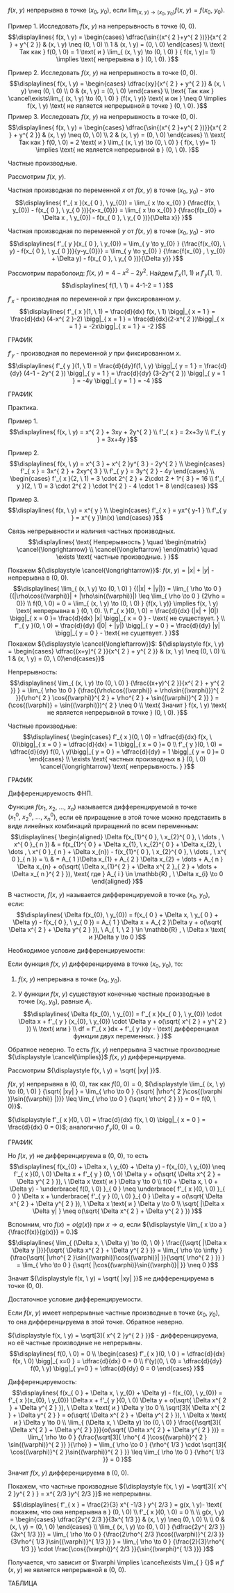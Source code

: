 ${\displaystyle f(x, \ y)}$ непрерывна в точке ${\displaystyle (x_{ 0 }, \  y_{ 0 })}$, если ${\displaystyle \lim_{ (x, \ y) \to (x_{0}, \ y_{0}) } {f(x, \ y)} = f(x_{0}, \ y_{0})}$.

Пример 1. Исследовать ${\displaystyle f(x, \ y)}$ на непрерывность в точке ${\displaystyle (0, \ 0)}$.
$$\displaylines{
f(x, \  y) = \begin{cases}
\dfrac{\sin{(x^{ 2 }+y^{ 2 })}}{x^{ 2 } + y^{ 2 }} & (x, \  y) \neq  (0, \  0) \\
1 & (x, \  y) = (0, \  0) 
\end{cases} \\
\text{ Так как }  f(0, \  0) = 1 \text{ и } \lim_{ (x, \  y) \to (0, \  0) } { f(x, \  y)= 1} \implies  \text{ непрерывна в } (0, \  0).
}$$

Пример 2. Исследовать ${\displaystyle f(x, \ y)}$ на непрерывность в точке ${\displaystyle (0, \ 0)}$.
$$\displaylines{
f(x, \  y) = \begin{cases}
\dfrac{xy}{x^{ 2 } + y^{ 2 }}  & (x, \  y) \neq (0, \  0) \\
0 & (x, \  y) = (0, \  0) 
\end{cases} \\
\text{ Так как } \cancel\exists\lim_{ (x, \  y) \to (0, \  0) } {f(x, \  y)} \text{ и он } \neq 0 \implies  f(x, \  y) \text{ не является непрерывной в точке } (0, \  0). 
}$$
Пример 3. Исследовать ${\displaystyle f(x, \ y)}$ на непрерывность в точке ${\displaystyle (0, \ 0)}$.
$$\displaylines{
f(x, \  y) = \begin{cases}
\dfrac{\sin{(x^{ 2 }+y^{ 2 })}}{x^{ 2 } + y^{ 2 }} & (x, \  y) \neq  (0, \  0) \\
2 & (x, \  y) = (0, \  0) 
\end{cases} \\
\text{ Так как }  f(0, \  0) = 2 \text{ и } \lim_{ (x, \  y) \to (0, \  0) } { f(x, \  y)= 1} \implies  \text{ не является непрерывной в } (0, \  0).
}$$

Частные производные.

Рассмотрим ${\displaystyle f(x, \ y)}$. 

Частная производная по переменной ${\displaystyle x}$ от ${\displaystyle f(x, \ y)}$ в точке ${\displaystyle (x_{0}, \ y_{0})}$ - это
$$\displaylines{
f'_{ x }(x_{ 0 }, \ y_{0}) = \lim_{ x \to x_{0} } {\frac{f(x, \ y_{0}) - f(x_{ 0 }, \ y_{ 0 })}{x-x_{0}}} = \lim_{ x \to x_{0} } {\frac{f(x_{0} + \Delta x , \ y_{0}) - f(x_{ 0 }, \ y_{ 0 })}{\Delta x}}
}$$

Частная производная по переменной ${\displaystyle y}$ от ${\displaystyle f(x, \ y)}$ в точке ${\displaystyle (x_{0}, \ y_{0})}$ - это
$$\displaylines{
f'_{ y }(x_{ 0 }, \ y_{0}) = \lim_{ y \to y_{0} } {\frac{f(x_{0}, \ y) - f(x_{ 0 }, \ y_{ 0 })}{y-y_{0}}} = \lim_{ y \to y_{0} } {\frac{f(x_{0} , \ y_{0} + \Delta y) - f(x_{ 0 }, \ y_{ 0 })}{\Delta y}}
}$$

Рассмотрим параболоид: ${\displaystyle f(x, \ y) = 4-x^{ 2 } - 2y^{ 2 }}$. Найдем ${\displaystyle f'_{ x }(1, \ 1)}$ и ${\displaystyle f'_{ y }(1, \ 1)}$.
$$\displaylines{
f(1, \  1) = 4-1-2 = 1
}$$

${\displaystyle f'_{ x }}$ - производная по переменной ${\displaystyle x}$ при фиксированном ${\displaystyle y}$.
$$\displaylines{
f'_{ x }(1, \  1) = \frac{d}{dx} f(x, \  1) \bigg|_{ x = 1 } = \frac{d}{dx} (4-x^{ 2 }-2) \bigg|_{ x = 1 } = \frac{d}{dx}(2-x^{ 2 })\bigg|_{ x = 1 } = -2x\bigg|_{ x = 1 } = -2
}$$

ГРАФИК

${\displaystyle f'_{ y }}$ - производная по переменной ${\displaystyle y}$ при фиксированном ${\displaystyle x}$.
$$\displaylines{
f'_{ y }(1, \  1) = \frac{d}{dy}f(1, \  y) \bigg|_{ y = 1 } = \frac{d}{dy} (4-1 - 2y^{ 2 }) \bigg|_{ y = 1 } = \frac{d}{dy} (3-2y^{ 2 }) \bigg|_{ y = 1 } = -4y \bigg|_{ y = 1 } = -4 
}$$

ГРАФИК

Практика.

Пример 1.
$$\displaylines{
f(x, \  y) = x^{ 2 } + 3xy + 2y^{ 2 } \\
f'_{ x } = 2x+3y \\
f'_{ y } = 3x+4y
}$$

Пример 2.
$$\displaylines{
f(x, \  y) = x^{ 3 } + x^{ 2 }y^{ 3 } - 2y^{ 2 } \\
\begin{cases}
f'_{ x } = 3x^{ 2 } + 2xy^{ 3 } \\
f'_{ y } = 3y^{ 2 } - 4y
\end{cases} \\
\begin{cases}
f'_{ x }(2, \  1) = 3 \cdot 2^{ 2 } + 2\cdot 2 + 1^{ 3 } = 16  \\
f'_{ y }(2, \  1) = 3 \cdot  2^{ 2 } \cdot  1^{ 2 } - 4 \cdot  1 = 8
\end{cases}
}$$

Пример 3.
$$\displaylines{
f(x, \  y) = x^{ y } \\
\begin{cases}
f'_{ x } = yx^{ y-1 }  \\
f'_{ y } = x^{ y }\ln(x)
\end{cases}
}$$

Связь непрерывности и наличия частных производных.
$$\displaylines{
\text{ Непрерывность }  \quad  \begin{matrix}
\cancel{\longrightarrow}  \\
\cancel{\longleftarrow}
\end{matrix}  \quad  \exists \text{ частные производные. }
}$$

Покажем ${\displaystyle \cancel{\longrightarrow}}$: ${\displaystyle f(x, \ y) = |x| + |y|}$ - непрерывна в ${\displaystyle (0, \ 0)}$.
$$\displaylines{
\lim_{ (x, \  y) \to (0, \  0) } {(|x| + |y|)} = \lim_{ \rho \to 0 } {(|\rho\cos{(\varphi)}| + |\rho\sin{(\varphi)}|) \leq  \lim_{ \rho \to 0 } {2\rho = 0}} \\
f(0, \  0) = 0 = \lim_{ (x, \  y) \to (0, \  0) } {f(x, \  y)} \implies f(x, \  y) \text{ непрерывна в } (0, \  0). \\
f'_{ x }(0, \  0) = \frac{d}{dx} (|x| + |0|) \bigg|_{ x = 0 }= \frac{d}{dx} |x| \bigg|_{ x = 0 } - \text{ не существует. } \\
f'_{ y }(0, \  0) = \frac{d}{dy} (|0| + |y|) \bigg|_{ y = 0 } = \frac{d}{dy} |y| \bigg|_{ y = 0 } - \text{ не сущетвует. } 
}$$
Покажем ${\displaystyle \cancel{\longleftarrow}}$: ${\displaystyle f(x, \ y) = \begin{cases} \dfrac{(x+y)^{ 2 }}{x^{ 2 } + y^{ 2 }} & (x, \ y) \neq (0, \ 0) \\ 1 & (x, \ y) = (0, \ 0)\end{cases}}$

Непрерывность:
$$\displaylines{
\lim_{ (x, \  y) \to (0, \  0) } {\frac{(x+y)^{ 2 }}{x^{ 2 } + y^{ 2 }} } = \lim_{ \rho \to 0 } {\frac{(\rho\cos{(\varphi)} + \rho\sin{(\varphi)})^{ 2 }}{\rho^{ 2 } \cos{(\varphi)}^{ 2 } + \rho^{ 2 } + \sin{(\varphi)}^{ 2 }} } = (\cos{(\varphi)} + \sin{(\varphi)})^{ 2 } \neq  0 \\
\text{ Значит } f(x, \  y) \text{ не является непрерывной в точке } (0, \  0).
}$$

Частные производные:
$$\displaylines{
\begin{cases}
f'_{ x }(0, \  0) = \dfrac{d}{dx} f(x, \  0)\bigg|_{ x = 0 } = \dfrac{d}{dx} = 1 \bigg|_{ x = 0 }= 0 \\
f'_{ y }(0, \  0) = \dfrac{d}{dy} f(0, \  y)\bigg|_{ y = 0 } = \dfrac{d}{dy} = 1 \bigg|_{ y = 0 }= 0
\end{cases} \\
\exists \text{ частных производных в } (0, \  0) \cancel{\longrightarrow} \text{ непрерывность. }
}$$

ГРАФИК

Дифференцируемость ФНП.

Функция ${\displaystyle f(x_{1}, \ x_{2}, \ \dots, \ x_{n})}$ называется дифференцируемой в точке ${\displaystyle (x_{1}^{ 0 }, \ x_{2}^{ 0 }, \ \dots, \ x_{n}^{ 0 })}$, если её приращение в этой точке можно представить в виде линейных комбинаций приращений по всем переменным:
$$\displaylines{
\begin{aligned}
\Delta f(x_{1}^{ 0 }, \  x_{2}^{ 0 }, \  \dots , \  x^{ 0 }_{ n }) & = f(x_{1}^{ 0 } + \Delta x_{1}, \  x_{2}^{ 0 } + \Delta x_{2}, \  \dots , \  x^{ 0 }_{ n } + \Delta x_{n}) - f(x_{1}^{ 0 }, \  x_{2}^{ 0 }, \  \dots , \  x^{ 0 }_{ n }) = \\
& = A_{ 1 }\Delta x_{1} + A_{ 2 } \Delta x_{2} + \dots + A_{ n } \Delta x_{n} + o(\sqrt{ \Delta x_{1}^{ 2 } + \Delta x^{ 2 }_{ 2 } + \dots + \Delta x_{ n }^{ 2 } }),  \text{ где } A_{ i } \in  \mathbb{R} , \ \Delta x_{i} \to  0
\end{aligned}
}$$

В частности, ${\displaystyle f(x, \ y)}$ называется дифференцируемой в точке ${\displaystyle (x_{0}, \ y_{0})}$, если:
$$\displaylines{
\Delta f(x_{0}, \  y_{0}) = f(x_{ 0 } + \Delta x, \   y_{ 0 } + \Delta y) - f(x_{ 0 }, \  y_{ 0 }) = A_{ 1 } \Delta x + A_{ 2 }\Delta y + o(\sqrt{ \Delta x^{ 2 } + \Delta y^{ 2 } }), \  A_{ 1, \  2 } \in  \mathbb{R} , \  \Delta x \text{ и }\Delta y \to 0 
}$$

Необходимое условие дифференцируемости:

Если функция ${\displaystyle f(x, \ y)}$ дифференцируема в точке ${\displaystyle (x_{0}, \ y_{0})}$, то:

1. ${\displaystyle f(x, \ y)}$ непрерывна в точке ${\displaystyle (x_{0}, \ y_{0})}$.

2. У функции ${\displaystyle f(x, \ y)}$ существуют конечные частные производные в точке ${\displaystyle (x_{0}, \ y_{0})}$, равные ${\displaystyle A_{ i }}$.
$$\displaylines{
\Delta f(x_{0}, \  y_{0}) = f'_{ x }(x_{ 0 }, \  y_{0}) \cdot  \Delta x + f'_{ y } (x_{0}, \  y_{0}) \cdot  \Delta y + o(\sqrt{ x^{ 2 } + y^{ 2 } }) \\
\text{ или } \\
df = f'_{ x }dx + f'_{ y }dy - \text{ дифференциал функции двух переменных. }
}$$

Обратное неверно. То есть ${\displaystyle f(x, \ y)}$ непрерывна ${\displaystyle \exists}$ частные производные ${\displaystyle \cancel{\implies}}$ ${\displaystyle f(x, \ y)}$ дифференцируема.

Рассмотрим ${\displaystyle f(x, \ y) = \sqrt{ |xy| }}$.

${\displaystyle f(x, \ y)}$ непрерывна в ${\displaystyle (0, \ 0)}$, так как ${\displaystyle f(0, \ 0) = 0}$, ${\displaystyle \lim_{ (x, \ y) \to (0, \ 0) } {\sqrt{ |xy| } = \lim_{ \rho \to 0 } {\sqrt{ |\rho^{ 2 }\cos{(\varphi )}\sin{(\varphi)} |}}} \leq \lim_{ \rho \to 0 } {\sqrt{ \rho^{ 2 } }} = 0 = f(0, \ 0)}$.

${\displaystyle f'_{ x }(0, \ 0) = \frac{d}{dx} f(x, \ 0) \bigg|_{ x = 0 } = \frac{d}{dx} 0 = 0}$; аналогично ${\displaystyle f'_{ y }(0, \ 0) = 0}$.

ГРАФИК

Но ${\displaystyle f(x, \ y)}$ не дифференцируема в ${\displaystyle (0, \ 0)}$, то есть 
$$\displaylines{
f(x_{0} + \Delta x, \  y_{0} + \Delta y) - f(x_{0}, \  y_{0}) \neq f'_{ x }(0, \  0) \Delta x + f'_{ y } (0, \  0) \Delta y + o(\sqrt{ \Delta x^{ 2 } + \Delta y^{ 2 } }), \  \Delta x \text{ и } \Delta y \to  0 \\
f(0 + \Delta x, \  0 + \Delta y) - \underbrace{ f(0, \  0) }_{ 0 } \neq \underbrace{ f'_{ x }(0, \  0) }_{ 0 } \Delta x + \underbrace{ f'_{ y } (0, \  0) }_{ 0 } \Delta y + o(\sqrt{ \Delta x^{ 2 } + \Delta y^{ 2 } }), \  \Delta x \text{ и } \Delta y \to  0 \\
\sqrt{ |\Delta x \Delta y| } \neq  o(\sqrt{ \Delta x^{ 2 } + \Delta y^{ 2 } })
}$$

Вспомним, что ${\displaystyle f(x) = o(g(x))}$ при ${\displaystyle x \to a}$, если ${\displaystyle \lim_{ x \to a } {\frac{f(x)}{g(x)}} = 0.}$
$$\displaylines{
\lim_{ (\Delta x, \  \Delta y) \to (0, \  0) } \frac{{\sqrt{ |\Delta x \Delta y |}}}{\sqrt{ \Delta x^{ 2 } + \Delta y^{ 2 } }} = \lim_{ \rho \to \infty } {\frac{\sqrt{ |\rho^{ 2 }\sin{(\varphi)}\cos{(\varphi)}| }}{\sqrt{ \rho^{ 2 } }} } = \lim_{ \rho \to 0 } {\sqrt{ |\cos{(\varphi)}\sin{(\varphi)}| }} \neq  0
}$$

Значит ${\displaystyle f(x, \ y) = \sqrt{ |xy| }}$ не дифференцируема в точке ${\displaystyle (0, \ 0)}$.

Достаточное условие дифференцируемости.

Если ${\displaystyle f(x, \ y)}$ имеет непрерывные частные производные в точке ${\displaystyle (x_{0}, \ y_{0})}$, то она дифференцируема в этой точке. Обратное неверно.

${\displaystyle f(x, \ y) = \sqrt[3]{ x^{ 2 }y^{ 2 } }}$ - дифференцируема, но её частные производные не непрерывны.
$$\displaylines{
f(0, \  0) = 0 \\
\begin{cases}
f'_{ x }(0, \  0 ) = \dfrac{d}{dx} f(x, \  0) \bigg|_{ x=0 } = \dfrac{d}{dx} 0 = 0 \\
f'(y)(0, \  0) = \dfrac{d}{dy} f(0, \  y) \bigg|_{ y=0 } = \dfrac{d}{dy} 0 = 0
\end{cases}
}$$

Дифференцируемость:
$$\displaylines{
f(x_{ 0 } + \Delta x, \   y_{0} + \Delta y) - f(x_{0}, \  y_{0}) = f'_{ x }(x_{0}, \  y_{0}) \Delta x + f'_{ y }(0, \  0) \Delta y + o(\sqrt{ \Delta x^{ 2 } + \Delta y^{ 2 } }), \  \Delta x \text{ и } \Delta y \to  0 \\
\sqrt[3]{ \Delta x^{ 2 } + \Delta y^{ 2 } } = o(\sqrt{ \Delta x^{ 2 } + \Delta y^{ 2 } }), \  \Delta x \text{ и } \Delta y \to  0 \\
\lim_{ (\Delta x, \  \Delta y) \to (0, \  0) } \frac{{\sqrt[3]{ \Delta x^{ 2 } + \Delta y^{ 2 } }}}{o(\sqrt{ \Delta x^{ 2 } + \Delta y^{ 2 } })} = \lim_{ \rho \to 0 } {\frac{\sqrt[3]{ \rho^{ 4 }\cos{(\varphi)}^{ 2 }  \sin{(\varphi)}^{ 2 }} }{\rho} } = \lim_{ \rho \to 0 } {\rho^{ 1/3 } \cdot  \sqrt[3]{ \cos{(\varphi)}^{ 2 }\sin{(\varphi)}^{ 2 } }} \leq \lim_{ \rho \to 0 } {\rho^{ 1/3 }} = 0
}$$

Значит ${\displaystyle f(x, \ y)}$ дифференцируема в ${\displaystyle (0, \ 0)}$.

Покажем, что частные производные ${\displaystyle f(x, \ y) = \sqrt[3]{ x^{ 2 }y^{ 2 } } = x^{ 2/3 }y^{ 2/3 }}$ не непрерывны.
$$\displaylines{
f'_{ x } = \frac{2}{3} x^{ -1/3 } y^{ 2/3 } = g(x, \  y)-   \text{ покажем, что она непрерывна в } (0, \  0) \\
f'_{ x }(0, \  0) = 0 \\ \\
g(x, \  y) = \begin{cases}
\dfrac{2y^{ 2/3 }}{3x^{ 1/3 }}  & (x, \  y) \neq (0, \  0) \\ \\
0 & (x, \  y) = (0, \  0)
\end{cases} \\
\lim_{ (x, \  y) \to (0, \  0) } {\dfrac{2y^{ 2/3 }}{3x^{ 1/3 }}} = \lim_{ \rho \to 0 } {\frac{2\rho^{ 2/3 }\cos{(\varphi)}^{ 2/3 }}{3\rho^{ 1/3 }\sin{(\varphi)}^{ 1/3 }} } = \lim_{ \rho \to 0 } {\frac{2}{3}\rho^{ 1/3 }} \cdot  \frac{\cos{(\varphi)}^{ 2/3 }}{\sin{(\varphi)^{ 1/3 }}}
}$$

Получается, что зависит от $\varphi \implies \cancel\exists \lim_{ } {}$ и ${\displaystyle f'(x, \ y)}$ не является непрерывной в ${\displaystyle (0, \ 0)}$.

ТАБЛИЦА

